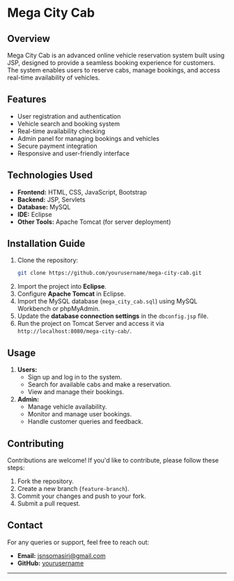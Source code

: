# Mega City Cab

## Overview
Mega City Cab is an advanced online vehicle reservation system built using JSP, designed to provide a seamless booking experience for customers. The system enables users to reserve cabs, manage bookings, and access real-time availability of vehicles.

## Features
- User registration and authentication
- Vehicle search and booking system
- Real-time availability checking
- Admin panel for managing bookings and vehicles
- Secure payment integration
- Responsive and user-friendly interface

## Technologies Used
- **Frontend:** HTML, CSS, JavaScript, Bootstrap
- **Backend:** JSP, Servlets
- **Database:** MySQL
- **IDE:** Eclipse
- **Other Tools:** Apache Tomcat (for server deployment)

## Installation Guide
1. Clone the repository:
   ```bash
   git clone https://github.com/yourusername/mega-city-cab.git
   ```
2. Import the project into **Eclipse**.
3. Configure **Apache Tomcat** in Eclipse.
4. Import the MySQL database (`mega_city_cab.sql`) using MySQL Workbench or phpMyAdmin.
5. Update the **database connection settings** in the `dbconfig.jsp` file.
6. Run the project on Tomcat Server and access it via `http://localhost:8080/mega-city-cab/`.

## Usage
1. **Users:**
   - Sign up and log in to the system.
   - Search for available cabs and make a reservation.
   - View and manage their bookings.
2. **Admin:**
   - Manage vehicle availability.
   - Monitor and manage user bookings.
   - Handle customer queries and feedback.

## Contributing
Contributions are welcome! If you'd like to contribute, please follow these steps:
1. Fork the repository.
2. Create a new branch (`feature-branch`).
3. Commit your changes and push to your fork.
4. Submit a pull request.


## Contact
For any queries or support, feel free to reach out:
- **Email:** jsnsomasiri@gmail.com
- **GitHub:** [yourusername](https://github.com/sanju20021001)

---



